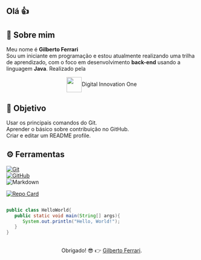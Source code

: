 ## Olá 👍
## 🚀 Sobre mim
Meu nome é **Gilberto Ferrari**<br/>
Sou um iniciante em programação e estou atualmente realizando uma trilha de aprendizado, com o foco em desenvolvimento **back-end** usando a linguagem **Java**. Realizado pela<br/>

<div align="center"><img align="center" width="40px" src="https://hermes.digitalinnovation.one/assets/diome/logo-minimized.png">Digital Innovation One</div>

## 🤔 Objetivo
Usar os principais comandos do Git.<br/>
Aprender o básico sobre contribuição no GitHub.<br/>
Criar e editar um README profile.

## ⚙️ Ferramentas
[![Git](https://img.shields.io/badge/Git-000?style=for-the-badge&logo=git&logoColor=E94D5F)](https://git-scm.com/doc)<br/>
[![GitHub](https://img.shields.io/badge/GitHub-000?style=for-the-badge&logo=github&logoColor=30A3DC)](https://docs.github.com/)<br/>
![Markdown](https://img.shields.io/badge/Markdown-000?style=for-the-badge&logo=markdown)

[![Repo Card](https://github-readme-stats.vercel.app/api/pin/?username=gilbertoferrari&repo=gilbertoferrari&bg_color=000&border_color=30A3DC&show_icons=true&icon_color=30A3DC&title_color=E94D5F&text_color=FFF)](https://github.com/gilbertoferrar/gilbertoferrari)

```java

public class HelloWorld{
   public static void main(String[] args){
      System.out.println("Hello, World!");
   }
}

```

##
<div align="center">Obrigado! 😎 👉 <a href="https://github.com/gilbertoferrari">Gilberto Ferrari</a>.</div>
